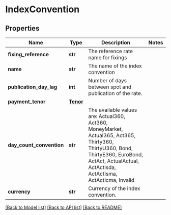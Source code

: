 # IndexConvention

## Properties
Name | Type | Description | Notes
------------ | ------------- | ------------- | -------------
**fixing_reference** | **str** | The reference rate name for fixings | 
**name** | **str** | The name of the index convention | 
**publication_day_lag** | **int** | Number of days between spot and publication of the rate. | 
**payment_tenor** | [**Tenor**](Tenor.md) |  | 
**day_count_convention** | **str** | The available values are: Actual360, Act360, MoneyMarket, Actual365, Act365, Thirty360, ThirtyU360, Bond, ThirtyE360, EuroBond, ActAct, ActualActual, ActActIsda, ActActIsma, ActActIcma, Invalid | 
**currency** | **str** | Currency of the index convention. | 

[[Back to Model list]](../README.md#documentation-for-models) [[Back to API list]](../README.md#documentation-for-api-endpoints) [[Back to README]](../README.md)


